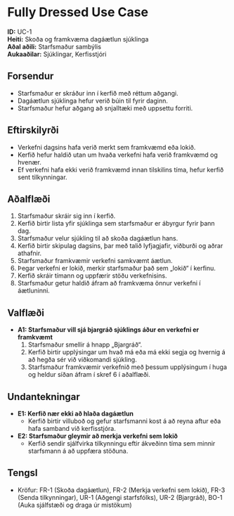 # Fully Dressed Use Case

**ID:** UC-1  
**Heiti:** Skoða og framkvæma dagáætlun sjúklinga  
**Aðal aðili:** Starfsmaður sambýlis  
**Aukaaðilar:** Sjúklingar, Kerfisstjóri  

## Forsendur
- Starfsmaður er skráður inn í kerfið með réttum aðgangi.  
- Dagáætlun sjúklinga hefur verið búin til fyrir daginn.  
- Starfsmaður hefur aðgang að snjalltæki með uppsettu forriti.  

## Eftirskilyrði
- Verkefni dagsins hafa verið merkt sem framkvæmd eða lokið.  
- Kerfið hefur haldið utan um hvaða verkefni hafa verið framkvæmd og hvenær.  
- Ef verkefni hafa ekki verið framkvæmd innan tilskilins tíma, hefur kerfið sent tilkynningar.

## Aðalflæði
1. Starfsmaður skráir sig inn í kerfið.  
2. Kerfið birtir lista yfir sjúklinga sem starfsmaður er ábyrgur fyrir þann dag.  
3. Starfsmaður velur sjúkling til að skoða dagáætlun hans.  
4. Kerfið birtir skipulag dagsins, þar með talið lyfjagjafir, viðburði og aðrar athafnir.  
5. Starfsmaður framkvæmir verkefni samkvæmt áætlun.  
6. Þegar verkefni er lokið, merkir starfsmaður það sem „lokið“ í kerfinu.  
7. Kerfið skráir tímann og uppfærir stöðu verkefnisins.  
8. Starfsmaður getur haldið áfram að framkvæma önnur verkefni í áætluninni.  

## Valflæði
- **A1: Starfsmaður vill sjá bjargráð sjúklings áður en verkefni er framkvæmt**  
  1. Starfsmaður smellir á hnapp „Bjargráð“.  
  2. Kerfið birtir upplýsingar um hvað má eða má ekki segja og hvernig á að hegða sér við viðkomandi sjúkling.  
  3. Starfsmaður framkvæmir verkefnið með þessum upplýsingum í huga og heldur síðan áfram í skref 6 í aðalflæði.  

## Undantekningar
- **E1: Kerfið nær ekki að hlaða dagáætlun**  
  - Kerfið birtir villuboð og gefur starfsmanni kost á að reyna aftur eða hafa samband við kerfisstjóra.  
- **E2: Starfsmaður gleymir að merkja verkefni sem lokið**  
  - Kerfið sendir sjálfvirka tilkynningu eftir ákveðinn tíma sem minnir starfsmann á að uppfæra stöðuna.  

## Tengsl
- Kröfur: FR-1 (Skoða dagáætlun), FR-2 (Merkja verkefni sem lokið), FR-3 (Senda tilkynningar), UR-1 (Aðgengi starfsfólks), UR-2 (Bjargráð), BO-1 (Auka sjálfstæði og draga úr mistökum)
